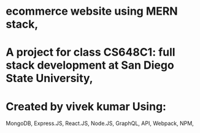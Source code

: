 # ecommerce website using MERN stack, 
# A project for class CS648C1: full stack development at San Diego State University,
# Created by vivek kumar Using:

MongoDB, 
Express.JS, 
React.JS, 
Node.JS, 
GraphQL, 
API, 
Webpack,
NPM,
